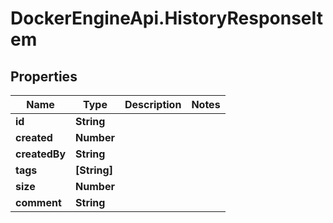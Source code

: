 # DockerEngineApi.HistoryResponseItem

## Properties

Name | Type | Description | Notes
------------ | ------------- | ------------- | -------------
**id** | **String** |  | 
**created** | **Number** |  | 
**createdBy** | **String** |  | 
**tags** | **[String]** |  | 
**size** | **Number** |  | 
**comment** | **String** |  | 


